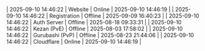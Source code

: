 | 2025-09-10 14:46:22 | Website | Online | 2025-09-10 14:46:19 |
| 2025-09-10 14:46:22 | Registration | Offline | 2025-09-09 16:40:23 |
| 2025-09-10 14:46:22 | Auth Server | Offline | 2025-08-18 09:33:31 |
| 2025-09-10 14:46:22 | Kezan (PvE) | Offline | 2025-08-03 17:58:02 |
| 2025-09-10 14:46:22 | Gurubashi (PvP) | Offline | 2025-08-23 21:44:06 |
| 2025-09-10 14:46:22 | Cloudflare | Online | 2025-09-10 14:46:19 |
